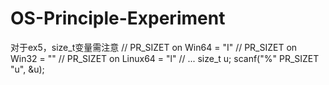 # OS-Principle-Experiment
对于ex5，size_t变量需注意
// PR_SIZET on Win64 = "I"
// PR_SIZET on Win32 = ""
// PR_SIZET on Linux64 = "l"
// ...
size_t u;
scanf("%" PR_SIZET "u", &u);